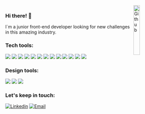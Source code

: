 
<img width="20%" align="right" alt="Github" src="https://user-images.githubusercontent.com/86983592/139863695-82ecfdd3-6186-440c-9f23-c7a48a7278c1.gif" />

### Hi there! 👋
I`m a junior front-end developer looking for new challenges in this amazing industry.


### Tech tools:
<img src = "https://img.shields.io/badge/HTML5-E34F26?style=for-the-badge&logo=html5&logoColor=white"> <img src = "https://img.shields.io/badge/CSS3-1572B6?style=for-the-badge&logo=css3&logoColor=white">
<img src="https://img.shields.io/badge/Bootstrap-563D7C?style=for-the-badge&logo=bootstrap&logoColor=white">
<img src="https://img.shields.io/badge/JavaScript-F7DF1E?style=for-the-badge&logo=javascript&logoColor=black">
<img src="https://img.shields.io/badge/Sass-CC6699?style=for-the-badge&logo=sass&logoColor=white">
<img src="https://img.shields.io/badge/React-20232A?style=for-the-badge&logo=react&logoColor=61DAFB">
<img src="https://img.shields.io/badge/SQLite-07405E?style=for-the-badge&logo=sqlite&logoColor=white">
<img src="https://img.shields.io/badge/Express.js-404D59?style=for-the-badge">
<img src="https://img.shields.io/badge/Node.js-43853D?style=for-the-badge&logo=node.js&logoColor=white">
<img src="https://img.shields.io/badge/-Git-F1502F?style=for-the-badge&logo=git&logoColor=FFFFFF">
<img src="https://img.shields.io/badge/-Github-000000?style=for-the-badge&logo=github&logoColor=FFFFFF">
<img src="https://img.shields.io/badge/-VS%20Code-007ACC?style=for-the-badge&logo=visual%20studio%20code&logoColor=white">
<img src="https://img.shields.io/badge/Heroku-430098?style=for-the-badge&logo=heroku&logoColor=white">



### Design tools:
<img src="https://aleen42.github.io/badges/src/photoshop.svg"> <img src="https://aleen42.github.io/badges/src/illustrator.svg">
<img src="https://aleen42.github.io/badges/src/premiere.svg">


### Let's keep in touch:
 

[![Linkedin](https://img.shields.io/badge/-LinkedIn-blue?style=flat&logo=Linkedin&logoColor=white&link=https://www.linkedin.com/in/ana-montegrifo-sanz/)](https://www.linkedin.com/in/ana-montegrifo-sanz/)
[![Email](https://img.shields.io/badge/-Email-c14438?style=flat&logo=Gmail&logoColor=white&link=mailto:amontegrifo@gmail.com)](mailto:amontegrifo@gmail.com)



